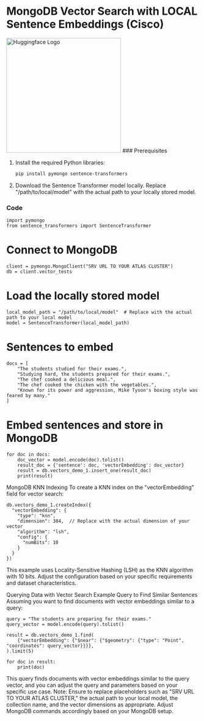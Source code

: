 # MongoDB Vector Search with LOCAL Sentence Embeddings (Cisco)
<img src="https://huggingface.co/datasets/huggingface/brand-assets/resolve/main/hf-logo-with-title.png" alt="Huggingface Logo" width="300">
### Prerequisites

1. Install the required Python libraries:

    ```bash
    pip install pymongo sentence-transformers
    ```

2. Download the Sentence Transformer model locally. Replace "/path/to/local/model" with the actual path to your locally stored model.

### Code

```
import pymongo
from sentence_transformers import SentenceTransformer
```
# Connect to MongoDB
```
client = pymongo.MongoClient("SRV URL TO YOUR ATLAS CLUSTER")
db = client.vector_tests
```
# Load the locally stored model
```
local_model_path = "/path/to/local/model"  # Replace with the actual path to your local model
model = SentenceTransformer(local_model_path)
```
# Sentences to embed
```
docs = [
    "The students studied for their exams.",
    "Studying hard, the students prepared for their exams.",
    "The chef cooked a delicious meal.",
    "The chef cooked the chicken with the vegetables.",
    "Known for its power and aggression, Mike Tyson's boxing style was feared by many."
]
```
# Embed sentences and store in MongoDB
```
for doc in docs:
    doc_vector = model.encode(doc).tolist()
    result_doc = {'sentence': doc, 'vectorEmbedding': doc_vector}
    result = db.vectors_demo_1.insert_one(result_doc)
    print(result)
```
MongoDB KNN Indexing
To create a KNN index on the "vectorEmbedding" field for vector search:
```
db.vectors_demo_1.createIndex({
  "vectorEmbedding": {
    "type": "knn",
    "dimension": 384,  // Replace with the actual dimension of your vector
    "algorithm": "lsh",
    "config": {
      "numBits": 10
    }
  }
})
```
This example uses Locality-Sensitive Hashing (LSH) as the KNN algorithm with 10 bits. Adjust the configuration based on your specific requirements and dataset characteristics.

Querying Data with Vector Search
Example Query to Find Similar Sentences
Assuming you want to find documents with vector embeddings similar to a query:
```
query = "The students are preparing for their exams."
query_vector = model.encode(query).tolist()

result = db.vectors_demo_1.find(
    {"vectorEmbedding": {"$near": {"$geometry": {"type": "Point", "coordinates": query_vector}}}},
).limit(5)

for doc in result:
    print(doc)
```
This query finds documents with vector embeddings similar to the query vector, and you can adjust the query and parameters based on your specific use case.
Note: Ensure to replace placeholders such as "SRV URL TO YOUR ATLAS CLUSTER," the actual path to your local model, the collection name, and the vector dimensions as appropriate. Adjust MongoDB commands accordingly based on your MongoDB setup.
